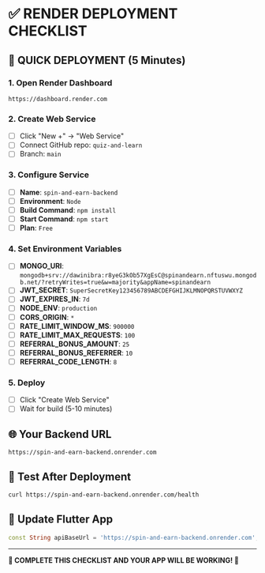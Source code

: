 # ✅ RENDER DEPLOYMENT CHECKLIST

## 🚀 **QUICK DEPLOYMENT (5 Minutes)**

### **1. Open Render Dashboard**
```
https://dashboard.render.com
```

### **2. Create Web Service**
- [ ] Click "New +" → "Web Service"
- [ ] Connect GitHub repo: `quiz-and-learn`
- [ ] Branch: `main`

### **3. Configure Service**
- [ ] **Name**: `spin-and-earn-backend`
- [ ] **Environment**: `Node`
- [ ] **Build Command**: `npm install`
- [ ] **Start Command**: `npm start`
- [ ] **Plan**: `Free`

### **4. Set Environment Variables**
- [ ] **MONGO_URI**: `mongodb+srv://dawinibra:r8yeG3kOb57XgEsC@spinandearn.nftuswu.mongodb.net/?retryWrites=true&w=majority&appName=spinandearn`
- [ ] **JWT_SECRET**: `SuperSecretKey123456789ABCDEFGHIJKLMNOPQRSTUVWXYZ`
- [ ] **JWT_EXPIRES_IN**: `7d`
- [ ] **NODE_ENV**: `production`
- [ ] **CORS_ORIGIN**: `*`
- [ ] **RATE_LIMIT_WINDOW_MS**: `900000`
- [ ] **RATE_LIMIT_MAX_REQUESTS**: `100`
- [ ] **REFERRAL_BONUS_AMOUNT**: `25`
- [ ] **REFERRAL_BONUS_REFERRER**: `10`
- [ ] **REFERRAL_CODE_LENGTH**: `8`

### **5. Deploy**
- [ ] Click "Create Web Service"
- [ ] Wait for build (5-10 minutes)

## 🌐 **Your Backend URL**
```
https://spin-and-earn-backend.onrender.com
```

## 🧪 **Test After Deployment**
```bash
curl https://spin-and-earn-backend.onrender.com/health
```

## 📱 **Update Flutter App**
```dart
const String apiBaseUrl = 'https://spin-and-earn-backend.onrender.com';
```

---

**🎯 COMPLETE THIS CHECKLIST AND YOUR APP WILL BE WORKING! 🎯**
